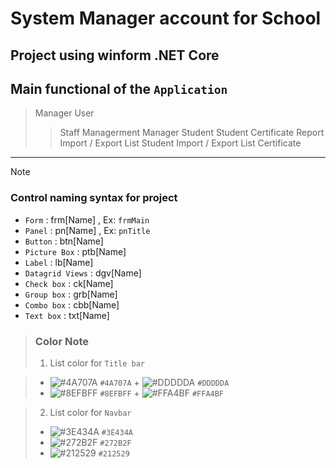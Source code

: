 # System Manager account for School
## Project using winform .NET Core
## Main functional of the `Application`

> Manager User 
>> Staff 
>> Managerment
> Manager Student 
>> Student 
>> Certificate
> Report
>> Import / Export List Student
>> Import / Export List Certificate


----

> [!NOTE]
> ### Control naming syntax for project
> - `Form` : frm[Name] , Ex: `frmMain`
> - `Panel` : pn[Name] , Ex: `pnTitle`
> - `Button` : btn[Name] 
> - `Picture Box` : ptb[Name]
> - `Label` : lb[Name]
> - `Datagrid Views` : dgv[Name]
> - `Check box` : ck[Name]
> - `Group box` : grb[Name]
> - `Combo box` : cbb[Name]
> - `Text box` :  txt[Name]

> ### Color Note
> 1. List color for `Title bar`

> - ![#4A707A](https://placehold.co/15x15/4A707A/4A707A.png) `#4A707A` + ![#DDDDDA](https://placehold.co/15x15/DDDDDA/DDDDDA.png) `#DDDDDA`
> - ![#8EFBFF](https://placehold.co/15x15/8EFBFF/8EFBFF.png) `#8EFBFF` + ![#FFA4BF](https://placehold.co/15x15/FFA4BF/FFA4BF.png) `#FFA4BF`

> 2. List color for `Navbar` 
> - ![#3E434A](https://placehold.co/15x15/3E434A/3E434A.png) `#3E434A`
> - ![#272B2F](https://placehold.co/15x15/272B2F/272B2F.png) `#272B2F`
> - ![#212529](https://placehold.co/15x15/212529/212529.png) `#212529`






